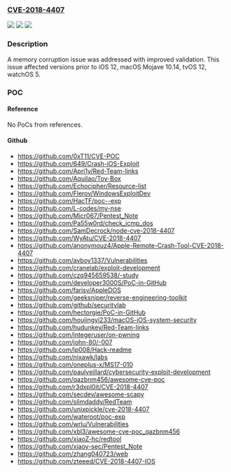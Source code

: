 ### [CVE-2018-4407](https://cve.mitre.org/cgi-bin/cvename.cgi?name=CVE-2018-4407)
![](https://img.shields.io/static/v1?label=Product&message=iOS%2C%20macOS%2C%20tvOS%2C%20watchOS&color=blue)
![](https://img.shields.io/static/v1?label=Version&message=n%2Fa&color=blue)
![](https://img.shields.io/static/v1?label=Vulnerability&message=An%20attacker%20in%20a%20privileged%20network%20position%20may%20be%20able%20to%20execute%20arbitrary%20code&color=brighgreen)

### Description

A memory corruption issue was addressed with improved validation. This issue affected versions prior to iOS 12, macOS Mojave 10.14, tvOS 12, watchOS 5.

### POC

#### Reference
No PoCs from references.

#### Github
- https://github.com/0xT11/CVE-POC
- https://github.com/649/Crash-iOS-Exploit
- https://github.com/Apri1y/Red-Team-links
- https://github.com/Aquilao/Toy-Box
- https://github.com/Echocipher/Resource-list
- https://github.com/Flerov/WindowsExploitDev
- https://github.com/HacTF/poc--exp
- https://github.com/L-codes/my-nse
- https://github.com/Micr067/Pentest_Note
- https://github.com/Pa55w0rd/check_icmp_dos
- https://github.com/SamDecrock/node-cve-2018-4407
- https://github.com/WyAtu/CVE-2018-4407
- https://github.com/anonymouz4/Apple-Remote-Crash-Tool-CVE-2018-4407
- https://github.com/avboy1337/Vulnerabilities
- https://github.com/cranelab/exploit-development
- https://github.com/czq945659538/-study
- https://github.com/developer3000S/PoC-in-GitHub
- https://github.com/farisv/AppleDOS
- https://github.com/geeksniper/reverse-engineering-toolkit
- https://github.com/github/securitylab
- https://github.com/hectorgie/PoC-in-GitHub
- https://github.com/houjingyi233/macOS-iOS-system-security
- https://github.com/hudunkey/Red-Team-links
- https://github.com/integeruser/on-pwning
- https://github.com/john-80/-007
- https://github.com/lp008/Hack-readme
- https://github.com/nixawk/labs
- https://github.com/oneplus-x/MS17-010
- https://github.com/paulveillard/cybersecurity-exploit-development
- https://github.com/qazbnm456/awesome-cve-poc
- https://github.com/r3dxpl0it/CVE-2018-4407
- https://github.com/secdev/awesome-scapy
- https://github.com/slimdaddy/RedTeam
- https://github.com/unixpickle/cve-2018-4407
- https://github.com/wateroot/poc-exp
- https://github.com/wrlu/Vulnerabilities
- https://github.com/xbl3/awesome-cve-poc_qazbnm456
- https://github.com/xiaoZ-hc/redtool
- https://github.com/xiaoy-sec/Pentest_Note
- https://github.com/zhang040723/web
- https://github.com/zteeed/CVE-2018-4407-IOS

